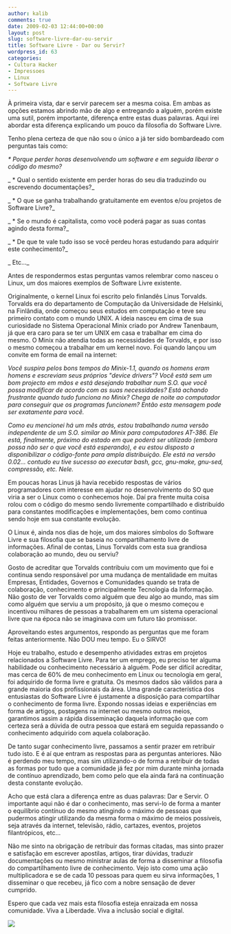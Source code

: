 ```yaml
---
author: kalib
comments: true
date: 2009-02-03 12:44:00+00:00
layout: post
slug: software-livre-dar-ou-servir
title: Software Livre - Dar ou Servir?
wordpress_id: 63
categories:
- Cultura Hacker
- Impressoes
- Linux
- Software Livre
---
```


À primeira vista, dar e servir parecem ser a mesma coisa. Em ambas as opções estamos abrindo mão de algo e entregando a alguém, porém existe uma sutil, porém importante, diferença entre estas duas palavras. Aqui irei abordar esta diferença explicando um pouco da filosofia do Software Livre.




Tenho plena certeza de que não sou o único a já ter sido bombardeado com perguntas tais como:




_* Porque perder horas desenvolvendo um software e em seguida liberar o código do mesmo?_




_ * Qual o sentido existente em perder horas do seu dia traduzindo ou escrevendo  documentações?_




_ * O que se ganha trabalhando gratuitamente em eventos e/ou projetos de Software  Livre?_




_ * Se o mundo é capitalista, como você poderá pagar as suas contas agindo desta forma?_




_ * De que te vale tudo isso se você perdeu horas estudando para adquirir este  conhecimento?_




_ Etc..._




Antes de respondermos estas perguntas vamos relembrar como nasceu o Linux, um dos maiores exemplos de Software Livre existente.




Originalmente, o kernel Linux foi escrito pelo finlandês Linus Torvalds. Torvalds era do departamento de Computação da Universidade de Helsinki, na Finlândia, onde começou seus estudos em computação e teve seu primeiro contato com o mundo UNIX. A ideia nasceu em cima de sua curiosidade no Sistema Operacional Minix criado por Andrew Tanenbaum, já que era caro para se ter um UNIX em casa e trabalhar em cima do mesmo. O Minix não atendia todas as necessidades de Torvalds, e por isso o mesmo começou a trabalhar em um kernel novo. Foi quando lançou um convite em forma de email na internet:




_Você suspira pelos bons tempos do Minix-1.1, quando os homens eram homens e escreviam seus próprios "device drivers"? Você está sem um bom projecto em mãos e está desejando trabalhar num S.O. que você possa modificar de acordo com as suas necessidades? Está achando frustrante quando tudo funciona no Minix? Chega de noite ao computador para conseguir que os programas funcionem? Então esta mensagem pode ser exatamente para você._




_Como eu mencionei há um mês atrás, estou trabalhando numa versão independente de um S.O. similar ao Minix para computadores AT-386. Ele está, finalmente, próximo do estado em que poderá ser utilizado (embora possa não ser o que você está esperando), e eu estou disposto a disponibilizar o código-fonte para ampla distribuição. Ele está na versão 0.02... contudo eu tive sucesso ao executar bash, gcc, gnu-make, gnu-sed, compressão, etc. Nele._




Em poucas horas Linus já havia recebido respostas de vários programadores com interesse em ajudar no desenvolvimento do SO que viria a ser o Linux como o conhecemos hoje. Daí pra frente muita coisa rolou com o código do mesmo sendo livremente compartilhado e distribuído para constantes modificações e implementações, bem como continua sendo hoje em sua constante evolução.




O Linux é, ainda nos dias de hoje, um dos maiores símbolos do Software Livre e sua filosofia que se baseia no compartilhamento livre de informações. Afinal de contas, Linus Torvalds com esta sua grandiosa colaboração ao mundo, deu ou serviu?




Gosto de acreditar que Torvalds contribuiu com um movimento que foi e continua sendo responsável por uma mudança de mentalidade em muitas Empresas, Entidades, Governos e Comunidades quando se trata de colaboração, conhecimento e principalmente Tecnologia da Informação. Não gosto de ver Torvalds como alguém que deu algo ao mundo, mas sim como alguém que serviu a um propósito, já que o mesmo começou e incentivou milhares de pessoas a trabalharem em um sistema operacional livre que na época não se imaginava com um futuro tão promissor.




Aproveitando estes argumentos, respondo as perguntas que me foram feitas anteriormente. Não DOU meu tempo. Eu o SIRVO!




Hoje eu trabalho, estudo e desempenho atividades extras em projetos relacionados a Software Livre. Para ter um emprego, eu preciso ter alguma habilidade ou conhecimento necessário à alguém. Pode ser difícil acreditar, mas cerca de 60% de meu conhecimento em Linux ou tecnologia em geral, foi adquirido de forma livre e gratuita. Os mesmos dados são válidos para a grande maioria dos profissionais da área. Uma grande característica dos entusiastas do Software Livre é justamente a disposição para compartilhar o conhecimento de forma livre. Expondo nossas ideias e experiências em forma de artigos, postagens na internet ou mesmo outros meios, garantimos assim a rápida disseminação daquela informação que com certeza será a dúvida de outra pessoa que estará em seguida repassando o conhecimento adquirido com aquela colaboração.




De tanto sugar conhecimento livre, passamos a sentir prazer em retribuir tudo isto. E é aí que entram as respostas para as perguntas anteriores. Não é perdendo meu tempo, mas sim utilizando-o de forma a retribuir de todas as formas por tudo que a comunidade já fez por mim durante minha jornada de contínuo aprendizado, bem como pelo que ela ainda fará na continuação desta constante evolução.




Acho que está clara a diferença entre as duas palavras: Dar e Servir. O importante aqui não é dar o conhecimento, mas servi-lo de forma a manter o equilíbrio contínuo do mesmo atingindo o máximo de pessoas que pudermos atingir utilizando da mesma forma o máximo de meios possíveis, seja através da internet, televisão, rádio, cartazes, eventos, projetos filantrópicos, etc...




Não me sinto na obrigação de retribuir das formas citadas, mas sinto prazer e satisfação em escrever apostilas, artigos, tirar dúvidas, traduzir documentações ou mesmo ministrar aulas de forma a disseminar a filosofia do compartilhamento livre de conhecimento. Vejo isto como uma ação multiplicadora e se de cada 10 pessoas para quem eu sirva informações, 1 disseminar o que recebeu, já fico com a nobre sensação de dever cumprido.




Espero que cada vez mais esta filosofia esteja enraizada em nossa comunidade. Viva a Liberdade. Viva a inclusão social e digital.




[![](http://img376.imageshack.us/img376/8000/userbar635980sd7.gif)](http://img376.imageshack.us/img376/8000/userbar635980sd7.gif)



